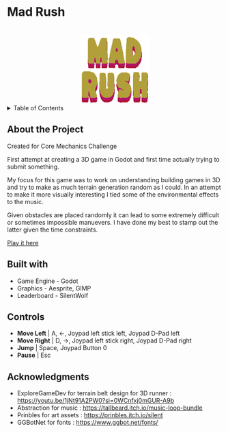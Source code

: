 # Mad Rush

<a id="readme-top"></a>

<!-- PROJECT LOGO -->
<br />
<div align="center">
  <a href="https://github.com/finalsabbath/3d-runner">
    <img src="raw_assets/mad-rush-new-color-logo.png" alt="Logo" width="160" height="160">
  </a>
</div>

<!-- TABLE OF CONTENTS -->
<details>
  <summary>Table of Contents</summary>
  <ol>
    <li>
      <a href="#about-the-project">About The Project</a>
      <ul>
        <li><a href="#built-with">Built With</a></li>
      </ul>
    </li>
    <li><a href="#controls">Controls</a></li>
    <li><a href="#acknowledgments">Acknowledgments</a></li>
  </ol>
</details>

## About the Project

<a id="about-the-project"></a>
Created for Core Mechanics Challenge

First attempt at creating a 3D game in Godot and first time actually trying to submit something.

My focus for this game was to work on understanding building games in 3D and try to make as much terrain generation random as I could. In an attempt to make it more visually interesting I tied some of the environmental effects to the music.

Given obstacles are placed randomly it can lead to some extremely difficult or sometimes impossible manuevers. I have done my best to stamp out the latter given the time constraints.

<a href="https://finalsabbath.itch.io/mad-rush">Play it here</a>

## Built with

<a id="built-with"></a>

- Game Engine - Godot
- Graphics - Aesprite, GIMP
- Leaderboard - SilentWolf

## Controls

<a id="controls"></a>

- **Move Left** | A, ←, Joypad left stick left, Joypad D-Pad left
- **Move Right** | D, →, Joypad left stick right, Joypad D-Pad right
- **Jump** | Space, Joypad Button 0
- **Pause** | Esc

## Acknowledgments

<a id="acknowledgments"></a>

- ExploreGameDev for terrain belt design for 3D runner : https://youtu.be/1jNt91A2PW0?si=0WCnfxj0mGUR-A9b
- Abstraction for music : https://tallbeard.itch.io/music-loop-bundle
- Prinbles for art assets : https://prinbles.itch.io/silent
- GGBotNet for fonts : https://www.ggbot.net/fonts/
